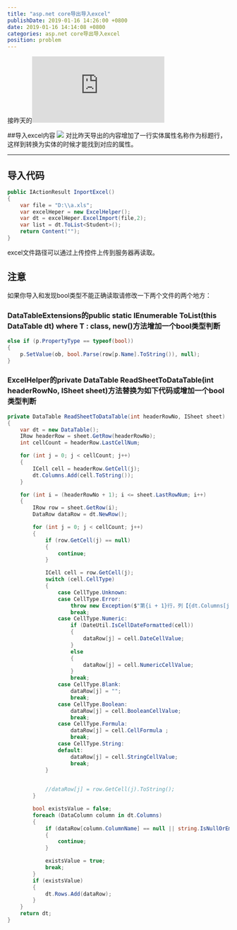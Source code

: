 ```yaml
---
title: "asp.net core导出导入excel"
publishDate: 2019-01-16 14:26:00 +0800
date: 2019-01-16 14:14:08 +0800
categories: asp.net core导出导入excel
position: problem
---
```


接昨天的![导出](https://www.cnblogs.com/missile/archive/2019/01/16/10276763.html)

##导入excel内容
![](https://img2018.cnblogs.com/blog/208398/201901/208398-20190117150458707-1206151292.png)
对比昨天导出的内容增加了一行实体属性名称作为标题行，这样到转换为实体的时候才能找到对应的属性。

---

<div id="toc"></div>


## 导入代码

```c#
public IActionResult InportExcel()
{
    var file = "D:\\a.xls";
    var excelHeper = new ExcelHelper();
    var dt = excelHeper.ExcelImport(file,2);
    var list = dt.ToList<Student>();
    return Content("");
}
```

excel文件路径可以通过上传控件上传到服务器再读取。

## 注意

如果你导入和发现bool类型不能正确读取请修改一下两个文件的两个地方：

### DataTableExtensions的public static IEnumerable<T> ToList<T>(this DataTable dt) where T : class, new()方法增加一个bool类型判断

```c#
else if (p.PropertyType == typeof(bool))
{
    p.SetValue(ob, bool.Parse(row[p.Name].ToString()), null);
}
```

### ExcelHelper的private DataTable ReadSheetToDataTable(int headerRowNo, ISheet sheet)方法替换为如下代码或增加一个bool类型判断

```c#
private DataTable ReadSheetToDataTable(int headerRowNo, ISheet sheet)
{
    var dt = new DataTable();
    IRow headerRow = sheet.GetRow(headerRowNo);
    int cellCount = headerRow.LastCellNum;

    for (int j = 0; j < cellCount; j++)
    {
        ICell cell = headerRow.GetCell(j);
        dt.Columns.Add(cell.ToString());
    }

    for (int i = (headerRowNo + 1); i <= sheet.LastRowNum; i++)
    {
        IRow row = sheet.GetRow(i);
        DataRow dataRow = dt.NewRow();

        for (int j = 0; j < cellCount; j++)
        {
            if (row.GetCell(j) == null)
            {
                continue;
            }

            ICell cell = row.GetCell(j);
            switch (cell.CellType)
            {
                case CellType.Unknown:
                case CellType.Error:
                    throw new Exception($"第{i + 1}行，列【{dt.Columns[j].ColumnName}】,单元格格式错误");
                    break;
                case CellType.Numeric:
                    if (DateUtil.IsCellDateFormatted(cell))
                    {
                        dataRow[j] = cell.DateCellValue;
                    }
                    else
                    {
                        dataRow[j] = cell.NumericCellValue;
                    }
                    break;                       
                case CellType.Blank:
                    dataRow[j] = "";
                    break;
                case CellType.Boolean:
                    dataRow[j] = cell.BooleanCellValue;
                    break;
                case CellType.Formula:
                    dataRow[j] = cell.CellFormula ;
                    break;
                case CellType.String:                        
                default:
                    dataRow[j] = cell.StringCellValue;
                    break;
            }
            

            //dataRow[j] = row.GetCell(j).ToString();
        }

        bool existsValue = false;
        foreach (DataColumn column in dt.Columns)
        {
            if (dataRow[column.ColumnName] == null || string.IsNullOrEmpty(dataRow[column.ColumnName].ToString()))
            {
                continue;
            }

            existsValue = true;
            break;
        }
        if (existsValue)
        {
            dt.Rows.Add(dataRow);
        }
    }
    return dt;
}
```

